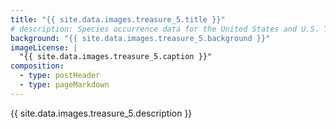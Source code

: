 ```yaml
---
title: "{{ site.data.images.treasure_5.title }}"
# description: Species occurrence data for the United States and U.S. Territories.
background: "{{ site.data.images.treasure_5.background }}"
imageLicense: |
  "{{ site.data.images.treasure_5.caption }}"
composition:
  - type: postHeader
  - type: pageMarkdown
---
```


{{ site.data.images.treasure_5.description }}